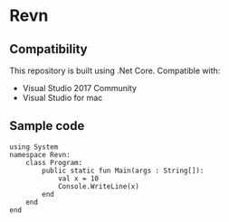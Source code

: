# Revn

## Compatibility

This repository is built using .Net Core.
Compatible with:
* Visual Studio 2017 Community
* Visual Studio for mac

## Sample code
```revn
using System
namespace Revn:
    class Program:
        public static fun Main(args : String[]):
            val x = 10
			Console.WriteLine(x)
        end
    end
end
```
